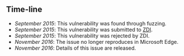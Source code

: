 Time-line
---------
* *September 2015*: This vulnerability was found through fuzzing.
* *September 2015*: This vulnerability was submitted to [ZDI][].
* *September 2015*: This vulnerability was rejected by ZDI.
* *November 2016*: The issue no longer reproduces in Microsoft Edge.
* *November 2016*: Details of this issue are released.

[ZDI]: http://www.zerodayinitiative.com/
